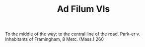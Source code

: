 ---
title: Ad Filum Vls
letter: A
permalink: "/definitions/ad-filum-vls.html"
body: To the middle of the way; to the central line of the road. Park-er v. Inhabitants
  of Framingham, 8 Metc. (Mass.) 260
published_at: '2018-07-07'
layout: post
---